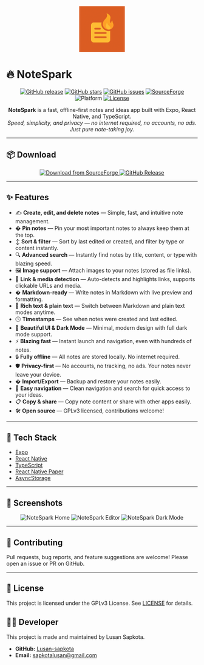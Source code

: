 
<div align="center">
  <img src="./assets/icon.png" alt="NoteSpark Logo" width="120" height="120" />
</div>

# 🔥 NoteSpark

<p align="center">
  <a href="https://github.com/Lusan-sapkota/NoteSpark/releases"><img src="https://img.shields.io/github/v/release/Lusan-sapkota/NoteSpark?style=flat-square" alt="GitHub release"></a>
  <a href="https://github.com/Lusan-sapkota/NoteSpark/stargazers"><img src="https://img.shields.io/github/stars/Lusan-sapkota/NoteSpark?style=flat-square" alt="GitHub stars"></a>
  <a href="https://github.com/Lusan-sapkota/NoteSpark/issues"><img src="https://img.shields.io/github/issues/Lusan-sapkota/NoteSpark?style=flat-square" alt="GitHub issues"></a>
  <a href="https://sourceforge.net/projects/notespark/files/latest/download"><img src="https://img.shields.io/sourceforge/dt/notespark?label=SourceForge%20Downloads&style=flat-square" alt="SourceForge"></a>
  <img src="https://img.shields.io/badge/platform-android-blue?style=flat-square" alt="Platform">
  <a href="./LICENSE"><img src="https://img.shields.io/github/license/Lusan-sapkota/NoteSpark?style=flat-square" alt="License"></a>
</p>

<p align="center">
  <b>NoteSpark</b> is a fast, offline-first notes and ideas app built with Expo, React Native, and TypeScript.<br>
  <i>Speed, simplicity, and privacy — no internet required, no accounts, no ads. Just pure note-taking joy.</i>
</p>

---

## 📦 Download

<p align="center">
  <a href="https://sourceforge.net/projects/notespark/files/latest/download">
    <img src="https://img.shields.io/sourceforge/dt/notespark?label=Download%20from%20SourceForge&style=for-the-badge" alt="Download from SourceForge">
  </a>
  <a href="https://github.com/Lusan-sapkota/NoteSpark/releases">
    <img src="https://img.shields.io/github/v/release/Lusan-sapkota/NoteSpark?style=for-the-badge" alt="GitHub Release">
  </a>
</p>

---

## ✨ Features

- ✍️ **Create, edit, and delete notes** — Simple, fast, and intuitive note management.
- � **Pin notes** — Pin your most important notes to always keep them at the top.
- ↕️ **Sort & filter** — Sort by last edited or created, and filter by type or content instantly.
- 🔍 **Advanced search** — Instantly find notes by title, content, or type with blazing speed.
- 🖼️ **Image support** — Attach images to your notes (stored as file links).
- 🔗 **Link & media detection** — Auto-detects and highlights links, supports clickable URLs and media.
- � **Markdown-ready** — Write notes in Markdown with live preview and formatting.
- 📝 **Rich text & plain text** — Switch between Markdown and plain text modes anytime.
- 🕒 **Timestamps** — See when notes were created and last edited.
- 🌙 **Beautiful UI & Dark Mode** — Minimal, modern design with full dark mode support.
- ⚡ **Blazing fast** — Instant launch and navigation, even with hundreds of notes.
- 🔒 **Fully offline** — All notes are stored locally. No internet required.
- 🛡️ **Privacy-first** — No accounts, no tracking, no ads. Your notes never leave your device.
- �️ **Import/Export** — Backup and restore your notes easily.
- 🧭 **Easy navigation** — Clean navigation and search for quick access to your ideas.
- 📋 **Copy & share** — Copy note content or share with other apps easily.
- 🛠️ **Open source** — GPLv3 licensed, contributions welcome!

---

## 🚀 Tech Stack

- [Expo](https://expo.dev/)
- [React Native](https://reactnative.dev/)
- [TypeScript](https://www.typescriptlang.org/)
- [React Native Paper](https://callstack.github.io/react-native-paper/)
- [AsyncStorage](https://react-native-async-storage.github.io/async-storage/)

---

## 📸 Screenshots

<div align="center">
  <img src="https://user-images.githubusercontent.com/your-github-username/notespark-screenshot1.png" width="250" alt="NoteSpark Home" />
  <img src="https://user-images.githubusercontent.com/your-github-username/notespark-screenshot2.png" width="250" alt="NoteSpark Editor" />
  <img src="https://user-images.githubusercontent.com/your-github-username/notespark-screenshot3.png" width="250" alt="NoteSpark Dark Mode" />
</div>

---

## 🤝 Contributing

Pull requests, bug reports, and feature suggestions are welcome! Please open an issue or PR on GitHub.

---

## 📄 License

This project is licensed under the GPLv3 License. See [LICENSE](./LICENSE) for details.

## 🧑‍💻 Developer

This project is made and maintained by Lusan Sapkota.

- **GitHub:** [Lusan-sapkota](https://github.com/Lusan-sapkota)
- **Email:** [sapkotalusan@gmail.com](mailto:sapkotalusan@gmail.com)